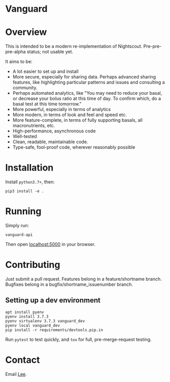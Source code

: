 # Vanguard

# Overview

This is intended to be a modern re-implementation of Nightscout.  Pre-pre-pre-alpha status; not usable yet.

It aims to be:

* A lot easier to set up and install
* More secure, especially for sharing data. Perhaps advanced sharing features, like highlighting particular patterns and issues and consulting a community.
* Perhaps automated analytics, like "You may need to reduce your basal, or decrease your bolus ratio at this time of day. To confirm which, do a basal test at this time tomorrow."
* More powerful, especially in terms of analytics
* More modern, in terms of look and feel and speed etc.
* More feature-complete, in terms of fully supporting basals, all macronutrients, etc.
* High-performance, asynchronous code
* Well-tested
* Clean, readable, maintainable code.
* Type-safe, fool-proof code, wherever reasonably possible


# Installation

Install `python3.7+`, then:

```
pip3 install -e .
```

# Running

Simply run:

```
vanguard-api
```

Then open [localhost:5000](http://localhost:5000/) in your browser.

# Contributing

Just submit a pull request.  Features belong in a feature/shortname branch.  Bugfixes belong in a bugfix/shortname_issuenumber branch.

## Setting up a dev environment

```
apt install pyenv
pyenv install 3.7.3
pyenv virtualenv 3.7.3 vanguard_dev
pyenv local vanguard_dev
pip install -r requirements/devtools.pip.in
```

Run `pytest` to test quickly, and `tox` for full, pre-merge-request testing.

# Contact

Email [Lee](mailto:leebraid@gmail.com).
